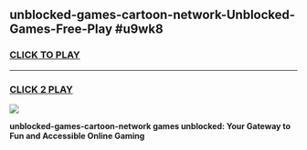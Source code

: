 
## unblocked-games-cartoon-network-Unblocked-Games-Free-Play #u9wk8
<h3>
<a href="https://us.freeplayer.one?title=unblocked-games-cartoon-network&ref=9M">CLICK TO PLAY</a></h3>
<hr>

<h3>
<a href="https://us.freeplayer.one?title=unblocked-games-cartoon-network&ref=9M">CLICK 2 PLAY</a>
  
</h3>

<a href="https://us.freeplayer.one?title=unblocked-games-cartoon-network&ref=9M"><img src="https://clearcache.store/games.png"></a>


**unblocked-games-cartoon-network games unblocked: Your Gateway to Fun and Accessible Online Gaming**
